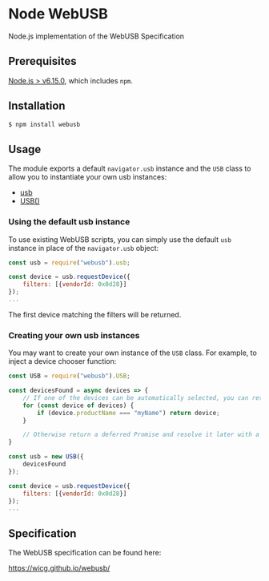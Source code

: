 # Node WebUSB
Node.js implementation of the WebUSB Specification

## Prerequisites

[Node.js > v6.15.0](https://nodejs.org), which includes `npm`.

## Installation

```bash
$ npm install webusb
```

## Usage

The module exports a default `navigator.usb` instance and the `USB` class to allow you to instantiate your own usb instances:

- [usb](globals.html#usb)
- [USB()](classes/usb.html)

### Using the default usb instance

To use existing WebUSB scripts, you can simply use the default `usb` instance in place of the `navigator.usb` object:

```JavaScript
const usb = require("webusb").usb;

const device = usb.requestDevice({
    filters: [{vendorId: 0x0d28}]
});
...
```

The first device matching the filters will be returned.

### Creating your own usb instances

You may want to create your own instance of the `USB` class. For example, to inject a device chooser function:

```JavaScript
const USB = require("webusb").USB;

const devicesFound = async devices => {
    // If one of the devices can be automatically selected, you can return it
    for (const device of devices) {
        if (device.productName === "myName") return device;
    }

    // Otherwise return a deferred Promise and resolve it later with a device
}

const usb = new USB({
    devicesFound
});

const device = usb.requestDevice({
    filters: [{vendorId: 0x0d28}]
});
...
```

## Specification

The WebUSB specification can be found here:

https://wicg.github.io/webusb/
